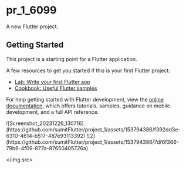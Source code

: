 # pr_1_6099

A new Flutter project.

## Getting Started

This project is a starting point for a Flutter application.

A few resources to get you started if this is your first Flutter project:

- [Lab: Write your first Flutter app](https://docs.flutter.dev/get-started/codelab)
- [Cookbook: Useful Flutter samples](https://docs.flutter.dev/cookbook)

For help getting started with Flutter development, view the
[online documentation](https://docs.flutter.dev/), which offers tutorials,
samples, guidance on mobile development, and a full API reference.
<p>
  <img.src>
    ![Screenshot_20231226_130716](https://github.com/sumitFlutter/project_1/assets/153794386/f392dd3e-6310-4614-b517-487e93113392)
![2](https://github.com/sumitFlutter/project_1/assets/153794386/7df6f366-79b6-4f09-877a-87650405726a)

  </img.src>
  
</p>
